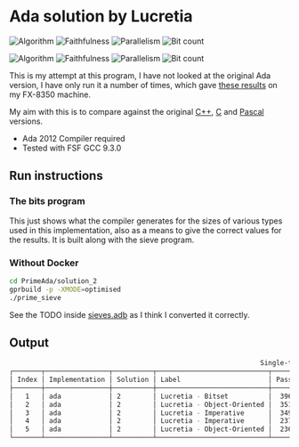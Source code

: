 # Ada solution by Lucretia

![Algorithm](https://img.shields.io/badge/Algorithm-base-green)
![Faithfulness](https://img.shields.io/badge/Faithful-yes-green)
![Parallelism](https://img.shields.io/badge/Parallel-no-green)
![Bit count](https://img.shields.io/badge/Bits-1-green)

![Algorithm](https://img.shields.io/badge/Algorithm-base-green)
![Faithfulness](https://img.shields.io/badge/Faithful-yes-green)
![Parallelism](https://img.shields.io/badge/Parallel-no-green)
![Bit count](https://img.shields.io/badge/Bits-8-green)

<!-- Using the Community IDE and Compiler found :
https://www.adacore.com/download -->

This is my attempt at this program, I have not looked at the original Ada version, I have only run it a number of times, which gave [these results](./my_results.md#PrimeAda_solution_1) on my FX-8350 machine.

My aim with this is to compare against the original [C++](./my_results.md#PrimeCPP_solution_1), [C](./my_results.md#PrimeC_solution_1) and [Pascal](./my_results.md#PrimePascal_solution_1) versions.

* Ada 2012 Compiler required
* Tested with FSF GCC 9.3.0

## Run instructions

### The bits program

This just shows what the compiler generates for the sizes of various types used in this implementation, also as a means to give the correct values for the results. It is built along with the sieve program.

### Without Docker

```bash
cd PrimeAda/solution_2
gprbuild -p -XMODE=optimised
./prime_sieve
```

See the TODO inside [sieves.adb](./src/sieves.adb) as I think I converted it correctly.

## Output

```bash
                                                               Single-threaded
┌───────┬────────────────┬──────────┬────────────────────────────┬────────┬──────────┬─────────┬───────────┬──────────┬──────┬───────────────┐
│ Index │ Implementation │ Solution │ Label                      │ Passes │ Duration │ Threads │ Algorithm │ Faithful │ Bits │ Passes/Second │
├───────┼────────────────┼──────────┼────────────────────────────┼────────┼──────────┼─────────┼───────────┼──────────┼──────┼───────────────┤
│   1   │ ada            │ 2        │ Lucretia - Bitset          │  3965  │ 5.00095  │    1    │   base    │   yes    │ 1    │   792.84904   │
│   2   │ ada            │ 2        │ Lucretia - Object-Oriented │  3511  │ 5.00006  │    1    │   base    │   yes    │ 8    │   702.19214   │
│   3   │ ada            │ 2        │ Lucretia - Imperative      │  3491  │ 5.00018  │    1    │   base    │   yes    │ 8    │   698.17473   │
│   4   │ ada            │ 2        │ Lucretia - Imperative      │  2373  │ 5.00138  │    1    │   base    │   yes    │ 1    │   474.46943   │
│   5   │ ada            │ 2        │ Lucretia - Object-Oriented │  2367  │ 5.00048  │    1    │   base    │   yes    │ 1    │   473.35427   │
└───────┴────────────────┴──────────┴────────────────────────────┴────────┴──────────┴─────────┴───────────┴──────────┴──────┴───────────────┘
```
